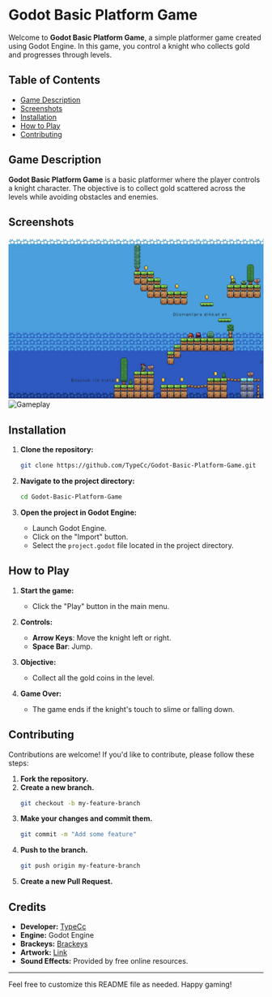 # Godot Basic Platform Game

Welcome to **Godot Basic Platform Game**, a simple platformer game created using Godot Engine. In this game, you control a knight who collects gold and progresses through levels.

## Table of Contents
- [Game Description](#game-description)
- [Screenshots](#screenshots)
- [Installation](#installation)
- [How to Play](#how-to-play)
- [Contributing](#contributing)

## Game Description
**Godot Basic Platform Game** is a basic platformer where the player controls a knight character. The objective is to collect gold scattered across the levels while avoiding obstacles and enemies.

## Screenshots
![Gameplay](gameplay.png)
![Gameplay](inGame.gif)

## Installation

1. **Clone the repository:**
    ```sh
    git clone https://github.com/TypeCc/Godot-Basic-Platform-Game.git
    ```

2. **Navigate to the project directory:**
    ```sh
    cd Godot-Basic-Platform-Game
    ```

3. **Open the project in Godot Engine:**
    - Launch Godot Engine.
    - Click on the "Import" button.
    - Select the `project.godot` file located in the project directory.

## How to Play

1. **Start the game:**
    - Click the "Play" button in the main menu.

2. **Controls:**
    - **Arrow Keys**: Move the knight left or right.
    - **Space Bar**: Jump.

3. **Objective:**
    - Collect all the gold coins in the level.

4. **Game Over:**
    - The game ends if the knight's touch to slime or falling down.

## Contributing
Contributions are welcome! If you'd like to contribute, please follow these steps:

1. **Fork the repository.**
2. **Create a new branch.**
    ```sh
    git checkout -b my-feature-branch
    ```
3. **Make your changes and commit them.**
    ```sh
    git commit -m "Add some feature"
    ```
4. **Push to the branch.**
    ```sh
    git push origin my-feature-branch
    ```
5. **Create a new Pull Request.**



## Credits
- **Developer:** [TypeCc](https://github.com/TypeCc)
- **Engine:** Godot Engine
- **Brackeys:** [Brackeys](https://www.youtube.com/@Brackeys)
- **Artwork:** [Link](https://brackeysgames.itch.io/brackeys-platformer-bundle)
- **Sound Effects:** Provided by free online resources.

---

Feel free to customize this README file as needed. Happy gaming!

